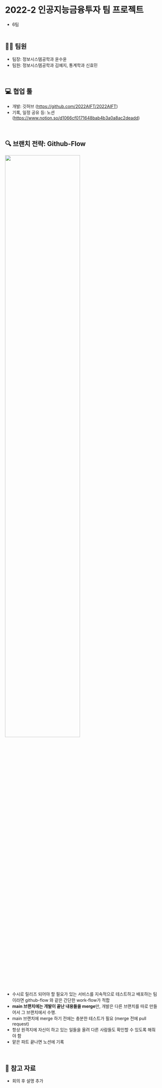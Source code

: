 # 2022-2 인공지능금융투자 팀 프로젝트
- 6팀
</br></br>

## 🙆‍♀️ 팀원
- 팀장: 정보시스템공학과 윤수윤  
- 팀원: 정보시스템공학과 김예지, 통계학과 신효민
</br>

## 💻 협업 툴
- 개발: 깃허브 (https://github.com/2022AIFT/2022AIFT)
- 기록, 일정 공유 등: 노션 (https://www.notion.so/d1066cf0171648bab4b3a0a8ac2deadd)
</br>

## 🔍 브랜치 전략: Github-Flow 
<img src = "https://user-images.githubusercontent.com/105106912/193440259-71f2af1e-e0ef-4d07-ae82-ea6ff5f8f2ce.png" width = "70%" height = "70%"></br>
- 수시로 릴리즈 되어야 할 필요가 있는 서비스를 지속적으로 테스트하고 배포하는 팀이라면 github-flow 와 같은 간단한 work-flow가 적합  
- **main 브랜치에는 개발이 끝난 내용들을 merge**만, 개발은 다른 브랜치를 따로 만들어서 그 브랜치에서 수행.
- main 브랜치에 merge 하기 전에는 충분한 테스트가 필요 (merge 전에 pull request)
- 항상 원격지에 자신이 하고 있는 일들을 올려 다른 사람들도 확인할 수 있도록 해줘야 함
- 맡은 파트 끝나면 노션에 기록
</br>

## 📕 참고 자료
- 회의 후 설명 추가
</br>

